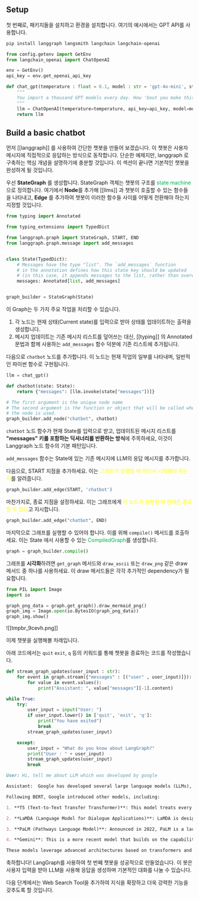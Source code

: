 
## Setup

첫 번째로, 패키지들을 설치하고 환경을 설치합니다. 여기의 예시에서는 GPT API를 사용합니다.

```bash
pip install langgraph langsmith langchain langchain-openai
```

```python
from config.getenv import GetEnv
from langchain_openai import ChatOpenAI

env = GetEnv()
api_key = env.get_openai_api_key

def chat_gpt(temperature : float = 0.1, model : str = 'gpt-4o-mini', streaming : bool = True):
    """
    You import a thousand GPT models every day. How 'bout you make this one do 'em all?
    """
    llm = ChatOpenAI(temperature=temperature, api_key=api_key, model=model, streaming=streaming)
    return llm
```

## Build a basic chatbot

먼저 [[langgraph]] 를 사용하여 간단한 챗봇을 만들어 보겠습니다. 이 챗봇은 사용자 메시지에 직접적으로 응답하는 방식으로 동작합니다. 단순한 예제지만, langgraph 로 구축하는 핵심 개념을 설명하기에 충분할 것입니다. 이 섹션이 끝나면 기본적인 챗봇을 완성하게 될 것입니다.

우선 **StateGraph** 를 생성합니다. StateGraph 객체는 챗봇의 구조를 <font color="#00b050">state machine</font> 으로 정의합니다. 여기에서 **Node**를 추가해 [[llms]] 과 챗봇이 호출할 수 있는 함수들을 나타내고, **Edge** 를 추가하여 챗봇이 이러한 함수들 사이를 어떻게 전환해야 하는지 지정할 것입니다.

```python
from typing import Annotated

from typing_extensions import TypedDict

from langgraph.graph import StateGraph, START, END
from langgraph.graph.message import add_messages


class State(TypedDict):
    # Messages have the type "list". The `add_messages` function
    # in the annotation defines how this state key should be updated
    # (in this case, it appends messages to the list, rather than overwriting them)
    messages: Annotated[list, add_messages]


graph_builder = StateGraph(State)
```

이 Graph는 두 가지 주요 작업을 처리할 수 있습니다.

1. 각 노드는 현재 상태(Current state)를 입력으로 받아 상태를 업데이트하는 출력을 생성합니다.
2. 메시지 업데이트는 기존 메시지 리스트를 덮어쓰는 대신, [[typing]] 의 Annotated 문법과 함께 사용하는 `add_messages` 함수 덕분에 기존 리스트에 추가됩니다.

다음으로 `chatbot` 노드를 추가합니다. 이 노드는 현재 작업의 일부를 나타내며, 일반적인 파이썬 함수로 구현됩니다.

```python
llm = chat_gpt()

def chatbot(state: State):
    return {"messages": [llm.invoke(state["messages"])]}

# The first argument is the unique node name
# The second argument is the function or object that will be called whenever
# the node is used.
graph_builder.add_node("chatbot", chatbot)
```

`chatbot` 노드 함수가 현재 State를 입력으로 받고, 업데이트된 메시지 리스트를 **"messages" 키를 포함하는 딕셔너리를 반환하는 방식**에 주목하세요, 이것이 Langgraph 노드 함수의 기본 패턴입니다.

`add_messages` 함수는 State에 있는 기존 메시지에 LLM의 응답 메시지를 추가합니다.

다음으로, START 지점을 추가하세요. 이는 <font color="#ffff00">그래프가 실행될 때 어디서 시작해야 하는지</font>를 알려줍니다.

```python
graph_builder.add_edge(START, 'chatbot')
```

마찬가지로, 종료 지점을 설정하세요. 이는 그래프에게<font color="#ffff00"> 이 노드가 실행될 때 언제든 종료할 수 있다</font>고 지시합니다.

```python
graph_builder.add_edge("chatbot", END)
```

마지막으로 그래프를 실행할 수 있어야 합니다. 이를 위해 `compile()` 메서드를 호출하세요. 이는 State 에서 사용할 수 있는 <font color="#00b050">CompiledGraph</font>를 생성합니다.

```python
graph = graph_builder.compile()
```

그래프를 **시각화**하려면 `get_graph` 메서드와 `draw_ascii` 또는 `draw_png` 같은 draw 메서드 중 하나를 사용하세요. 이 draw 메서드들은 각각 추가적인 dependency가 필요합니다.

```python
from PIL import Image
import io

graph_png_data = graph.get_graph().draw_mermaid_png()
graph_img = Image.open(io.BytesIO(graph_png_data))
graph_img.show()
```

![[tmpbr_9cevh.png]]

이제 챗봇을 실행해볼 차례입니다.

아래 코드에서는 `quit` `exit`, `q` 등의 키워드를 통해 챗봇을 종료하는 코드를 작성했습니다.

```python
def stream_graph_updates(user_input : str):
    for event in graph.stream({"messages" : [("user" , user_input)]}):
        for value in event.values():
            print("Assistant: ", value["messages"][-1].content)

while True:
    try:
        user_input = input("User: ")
        if user_input.lower() in ['quit', 'exit', 'q']:
            print("You have exited")
            break
        stream_graph_updates(user_input)

    except:
        user_input = "What do you know about LangGraph?"
        print("User : " + user_input)
        stream_graph_updates(user_input)
        break
```

```markdown
User: Hi, tell me about LLM which was developed by google

Assistant:  Google has developed several large language models (LLMs), with one of the most notable being the **BERT** (Bidirectional Encoder Representations from Transformers) model, introduced in 2018. BERT was groundbreaking because it allowed for a better understanding of the context of words in search queries, significantly improving the performance of natural language processing tasks.

Following BERT, Google introduced other models, including:

1. **T5 (Text-to-Text Transfer Transformer)**: This model treats every NLP task as a text-to-text problem, allowing it to be fine-tuned for various applications, such as translation, summarization, and question answering.

2. **LaMDA (Language Model for Dialogue Applications)**: LaMDA is designed specifically for dialogue applications, enabling more natural and open-ended conversations with AI.

3. **PaLM (Pathways Language Model)**: Announced in 2022, PaLM is a large-scale model that focuses on few-shot and zero-shot learning capabilities, allowing it to perform tasks with minimal examples.

4. **Gemini**: This is a more recent model that builds on the capabilities of previous models and aims to enhance performance across various tasks, including reasoning and understanding complex queries.

These models leverage advanced architectures based on transformers and are trained on vast datasets to improve their understanding of language and context. Google continues to innovate in the field of AI and NLP, contributing to advancements in how machines understand and generate human language.
```

축하합니다! LangGraph를 사용하여 첫 번째 챗봇을 성공적으로 만들었습니다. 이 봇은 사용자 입력을 받아 LLM을 사용해 응답을 생성하며 기본적인 대화를 나눌 수 있습니다.

다음 단계에서는 Web Search Tool을 추가하여 지식을 확장하고 더욱 강력한 기능을 갖추도록 할 것입니다.


